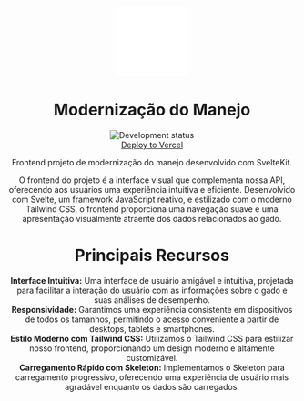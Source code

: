 <div align="center">
    <img src="static/images/svg_boi5.svg" width="130" alt="Logo Modernização do Manejo"/>
    <h1><strong>Modernização do Manejo</strong></h1>
</div>

<p align="center">
    <img src="https://img.shields.io/badge/Status-development-red" alt="Development status" /><br>
    <a href="https://site.henriquesebastiao.com">Deploy to Vercel</a>
</p>

<p align="center">
    Frontend projeto de modernização do manejo desenvolvido com SvelteKit.
</p>

<p align="center">
    O frontend do projeto é a interface visual que complementa nossa API, oferecendo aos usuários uma experiência intuitiva e eficiente.
    Desenvolvido com Svelte, um framework JavaScript reativo, e estilizado com o moderno Tailwind CSS,
    o frontend proporciona uma navegação suave e uma apresentação visualmente atraente dos dados relacionados ao gado.
</p>

<h1 align="center">Principais Recursos</h1>

<p align="center">
    <strong>Interface Intuitiva:</strong> Uma interface de usuário amigável e intuitiva, projetada para facilitar a interação do usuário com as informações sobre o gado e suas análises de desempenho.<br>
    <strong>Responsividade:</strong> Garantimos uma experiência consistente em dispositivos de todos os tamanhos, permitindo o acesso conveniente a partir de desktops, tablets e smartphones.<br>
    <strong>Estilo Moderno com Tailwind CSS:</strong> Utilizamos o Tailwind CSS para estilizar nosso frontend, proporcionando um design moderno e altamente customizável.<br>
    <strong>Carregamento Rápido com Skeleton:</strong> Implementamos o Skeleton para carregamento progressivo, oferecendo uma experiência de usuário mais agradável enquanto os dados são carregados.
</p>